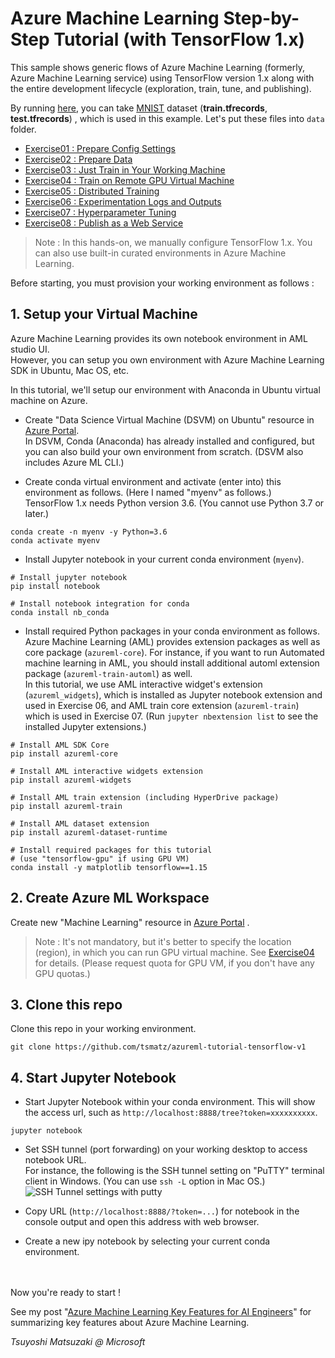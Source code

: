 # Azure Machine Learning Step-by-Step Tutorial (with TensorFlow 1.x)

This sample shows generic flows of Azure Machine Learning (formerly, Azure Machine Learning service) using TensorFlow version 1.x along with the entire development lifecycle (exploration, train, tune, and publishing).

By running [here](https://raw.githubusercontent.com/tensorflow/tensorflow/master/tensorflow/examples/how_tos/reading_data/convert_to_records.py), you can take [MNIST](http://yann.lecun.com/exdb/mnist/) dataset (**train.tfrecords**, **test.tfrecords**) , which is used in this example. Let's put these files into ```data``` folder.

- [Exercise01 : Prepare Config Settings](https://github.com/tsmatz/azureml-tutorial-tensorflow-v1/blob/master/notebooks/exercise01_prepare_config.ipynb)
- [Exercise02 : Prepare Data](https://github.com/tsmatz/azureml-tutorial-tensorflow-v1/blob/master/notebooks/exercise02_prepare_data.ipynb)
- [Exercise03 : Just Train in Your Working Machine](https://github.com/tsmatz/azureml-tutorial-tensorflow-v1/blob/master/notebooks/exercise03_train_simple.ipynb)
- [Exercise04 : Train on Remote GPU Virtual Machine](https://github.com/tsmatz/azureml-tutorial-tensorflow-v1/blob/master/notebooks/exercise04_train_remote.ipynb)
- [Exercise05 : Distributed Training](https://github.com/tsmatz/azureml-tutorial-tensorflow-v1/blob/master/notebooks/exercise05_train_distributed.ipynb)
- [Exercise06 : Experimentation Logs and Outputs](https://github.com/tsmatz/azureml-tutorial-tensorflow-v1/blob/master/notebooks/exercise06_experimentation.ipynb)
- [Exercise07 : Hyperparameter Tuning](https://github.com/tsmatz/azureml-tutorial-tensorflow-v1/blob/master/notebooks/exercise07_tune_hyperparameter.ipynb)
- [Exercise08 : Publish as a Web Service](https://github.com/tsmatz/azureml-tutorial-tensorflow-v1/blob/master/notebooks/exercise08_publish_model.ipynb)

> Note : In this hands-on, we manually configure TensorFlow 1.x. You can also use built-in curated environments in Azure Machine Learning.

Before starting, you must provision your working environment as follows :

## 1. Setup your Virtual Machine

Azure Machine Learning provides its own notebook environment in AML studio UI.<br>
However, you can setup you own environment with Azure Machine Learning SDK in Ubuntu, Mac OS, etc.

In this tutorial, we'll setup our environment with Anaconda in Ubuntu virtual machine on Azure.

- Create "Data Science Virtual Machine (DSVM) on Ubuntu" resource in [Azure Portal](https://portal.azure.com/).<br>
  In DSVM, Conda (Anaconda) has already installed and configured, but you can also build your own environment from scratch. (DSVM also includes Azure ML CLI.)

- Create conda virtual environment and activate (enter into) this environment as follows. (Here I named "myenv" as follows.)<br>
TensorFlow 1.x needs Python version 3.6. (You cannot use Python 3.7 or later.)

```
conda create -n myenv -y Python=3.6
conda activate myenv
```

- Install Jupyter notebook in your current conda environment (```myenv```).

```
# Install jupyter notebook
pip install notebook

# Install notebook integration for conda
conda install nb_conda
```

- Install required Python packages in your conda environment as follows.<br>
Azure Machine Learning (AML) provides extension packages as well as core package (```azureml-core```). For instance, if you want to run Automated machine learning in AML, you should install additional automl extension package (```azureml-train-automl```) as well.<br>
In this tutorial, we use AML interactive widget's extension (```azureml_widgets```), which is installed as Jupyter notebook extension and used in Exercise 06, and AML train core extension (```azureml-train```) which is used in Exercise 07. (Run ```jupyter nbextension list``` to see the installed Jupyter extensions.)

```
# Install AML SDK Core
pip install azureml-core

# Install AML interactive widgets extension
pip install azureml-widgets

# Install AML train extension (including HyperDrive package)
pip install azureml-train

# Install AML dataset extension
pip install azureml-dataset-runtime

# Install required packages for this tutorial
# (use "tensorflow-gpu" if using GPU VM)
conda install -y matplotlib tensorflow==1.15
```

## 2. Create Azure ML Workspace

Create new "Machine Learning" resource in [Azure Portal](https://portal.azure.com/) .

> Note : It's not mandatory, but it's better to specify the location (region), in which you can run GPU virtual machine.
> See [Exercise04](https://github.com/tsmatz/azureml-tutorial-tensorflow-v1/blob/master/notebooks/exercise04_train_remote.ipynb) for details. (Please request quota for GPU VM, if you don't have any GPU quotas.)

## 3. Clone this repo

Clone this repo in your working environment.

```
git clone https://github.com/tsmatz/azureml-tutorial-tensorflow-v1
```

## 4. Start Jupyter Notebook

- Start Jupyter Notebook within your conda environment. This will show the access url, such as ```http://localhost:8888/tree?token=xxxxxxxxxx```.

```
jupyter notebook
```

- Set SSH tunnel (port forwarding) on your working desktop to access notebook URL.<br>
  For instance, the following is the SSH tunnel setting on "PuTTY" terminal client in Windows. (You can use ```ssh -L``` option in Mac OS.)    
  ![SSH Tunnel settings with putty](https://tsmatz.github.io/images/github/azure-ml-tensorflow-complete-sample/20191225_SSH_Tunnel.jpg)

- Copy URL (```http://localhost:8888/?token=...```) for notebook in the console output and open this address with web browser.

- Create a new ipy notebook by selecting your current conda environment.

<br />
<br />
Now you're ready to start !

See my post "[Azure Machine Learning Key Features for AI Engineers](https://tsmatz.wordpress.com/2018/11/20/azure-machine-learning-services/)" for summarizing key features about Azure Machine Learning.

*Tsuyoshi Matsuzaki @ Microsoft*
